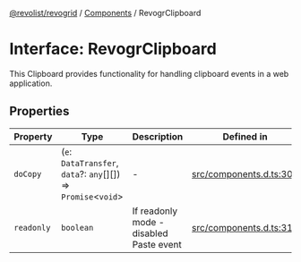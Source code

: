 [@revolist/revogrid](README.md) / [Components](Namespace.Components.md) / RevogrClipboard

# Interface: RevogrClipboard

This Clipboard provides functionality for handling clipboard events in a web application.

## Properties

| Property | Type | Description | Defined in |
| ------ | ------ | ------ | ------ |
| `doCopy` | (`e`: `DataTransfer`, `data`?: `any`[][]) => `Promise`\<`void`\> | - | [src/components.d.ts:307](https://github.com/revolist/revogrid/blob/6916c62aedeba77f36804fdc386f78e588e18412/src/components.d.ts#L307) |
| `readonly` | `boolean` | If readonly mode - disabled Paste event | [src/components.d.ts:311](https://github.com/revolist/revogrid/blob/6916c62aedeba77f36804fdc386f78e588e18412/src/components.d.ts#L311) |
